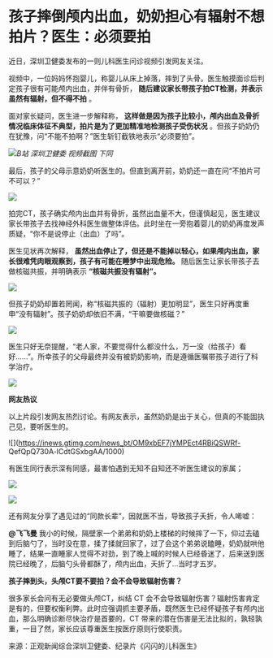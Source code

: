 # 孩子摔倒颅内出血，奶奶担心有辐射不想拍片？医生：必须要拍

近日，深圳卫健委发布的一则儿科医生问诊视频引发网友关注。

视频中，一位妈妈怀抱婴儿，称婴儿从床上掉落，摔到了头骨。医生触摸面诊后判定孩子很有可能颅内出血，并伴有骨折，
**随后建议家长带孩子拍CT检测，并表示虽然有辐射，但不得不拍** 。

面对家长疑问，医生进一步解释称， **这样做是因为孩子比较小，颅内出血及骨折情况临床体征不典型，拍片是为了更加精准地检测孩子受伤状况**
。但孩子奶奶仍在犹豫，问“不能不拍啊？”医生斩钉截铁地表示“必须要拍”。

![](https://inews.gtimg.com/news_bt/OmBUMBAtgsicjlYrDC8GZ8tV7ziUMQShn2x663S2VT6ToAA/1000)_B站
深圳卫健委 视频截图 下同_

最后，孩子的父母示意奶奶听医生的。但直到离开前，奶奶还一直在问“不拍片可不可以？”

![](https://inews.gtimg.com/news_bt/OwbTWMAW99bIBO659HS3TzILTfcVwQ0ZlhVGsAgaUfS24AA/1000)

拍完CT，孩子确实颅内出血并有骨折，虽然出血量不大，但谨慎起见，医生建议家长带孩子去找神经外科医生做整体评估。此时坐在一旁抱着婴儿的奶奶再度发声质疑，“你不是说停止（出血）了吗”。

医生见状再次解释， **虽然出血停止了，但还是不能掉以轻心，如果颅内出血，家长很难凭肉眼观察到，孩子有可能在睡梦中出现危险。**
随后医生让家长带孩子去做核磁共振，并明确表示 **“核磁共振没有辐射”。**

![](https://inews.gtimg.com/news_bt/O7cbJJWGMMCenc44yJ3HSzpB0oCDEXL7baS73JZ3q0PasAA/1000)

但孩子奶奶却置若罔闻，称“核磁共振的（辐射）更加明显”，医生只好再度重申“没有辐射”。孩子奶奶却依旧不满，“干嘛要做核磁？”

![](https://inews.gtimg.com/news_bt/Ouq73hffIOB64_s5SrRwPt6gm7ClzG6VyVjIMBVxuw_ykAA/1000)

医生只好无奈提醒，“老人家，不要觉得什么都没什么，万一没（给孩子）看好......”。所幸孩子的父母最终并没有被奶奶影响，而是遵循医嘱带孩子进行了科学治疗。

![](https://inews.gtimg.com/news_bt/OvSPEP22CohtMLIVAdev3FBdwbj5PzX7Uyo5g55chyv4AAA/1000)

**网友热议**

以上片段引发网友热烈讨论。有网友表示，虽然奶奶是出于关心，但真的不能固执己见，要听医生的。

![](https://inews.gtimg.com/news_bt/OM9xbEF7jYMPEct4RBiQSWRf-
QefQpQ730A-lCdtGSxbgAA/1000)

有医生同行表示深有同感，最害怕遇到无知不自知还不听医生建议的家属；

![](https://inews.gtimg.com/news_bt/OYMRQ7-XvS6n1EZT35bS0iGeTmY8RP2fVnAqwzbYME1cUAA/1000)

![](https://inews.gtimg.com/news_bt/OpOY_A4Mh1q2To9tpG0btytNynaTGwfWuOmyy5wFX2gcsAA/1000)

还有网友分享了遇见过的“同款长辈”，因就医不当，导致孩子夭折，令人唏嘘：

**@飞飞曼**
我小的时候，隔壁家一个弟弟和奶奶上楼梯的时候摔了一下，仰过去磕到后脑勺了，当时没在意，揉了揉就回家了，过了会这个弟弟说瞌睡，奶奶就哄他睡了，结果一直睡家人觉得不对劲，到了晚上喊的时候人已经昏迷了，后来送到医院已经晚了，后脑勺头骨都酥了，颅内出血，夭折了…当时才五岁。

**孩子摔到头，头颅CT要不要拍？会不会导致辐射伤害？**

很多家长会问有无必要做头颅CT，纠结 CT
会不会导致辐射伤害？辐射伤害肯定是有的，但要权衡利弊。此时应强调抓主要矛盾，既然医生已经怀疑孩子有颅内出血，那么明确诊断尽快治疗是首要的，CT
带来的潜在伤害是无法比拟的，孰轻孰重，一目了然，家长应该尊重医生按医疗原则行使职责。

来源：正观新闻综合深圳卫健委、纪录片《闪闪的儿科医生》

